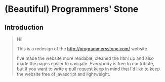 # (Beautiful) Programmers' Stone

## Introduction

> Hi! 
> 
> This is a redesign of the http://programmersstone.com/ website. 
> 
> I've made the website more readable, cleaned the html up and also made the pages easier to navigate. Everybody is free to contribute, but if you want to write a pull request keep in mind that I'd like to keep the website free of javascript and lightweight.
